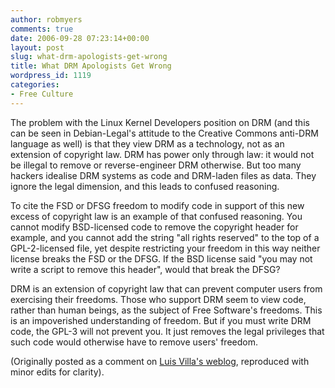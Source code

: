 ```yaml
---
author: robmyers
comments: true
date: 2006-09-28 07:23:14+00:00
layout: post
slug: what-drm-apologists-get-wrong
title: What DRM Apologists Get Wrong
wordpress_id: 1119
categories:
- Free Culture
---
```


The problem with the Linux Kernel Developers position on DRM (and this can be seen in Debian-Legal's attitude to the Creative Commons anti-DRM language as well) is that they view DRM as a technology, not as an extension of copyright law. DRM has power only through law: it would not be illegal to remove or reverse-engineer DRM otherwise. But too many hackers idealise DRM systems as code and DRM-laden files as data. They ignore the legal dimension, and this leads to confused reasoning.  
  
To cite the FSD or DFSG freedom to modify code in support of this new excess of copyright law is an example of that confused reasoning. You cannot modify BSD-licensed code to remove the copyright header for example, and you cannot add the string "all rights reserved" to the top of a GPL-2-licensed file, yet despite restricting your freedom in this way neither license breaks the FSD or the DFSG. If the BSD license said "you may not write a script to remove this header", would that break the DFSG?  
  
DRM is an extension of copyright law that can prevent computer users from exercising their freedoms. Those who support DRM seem to view code, rather than human beings, as the subject of Free Software's freedoms. This is an impoverished understanding of freedom. But if you must write DRM code, the GPL-3 will not prevent you. It just removes the legal privileges that such code would otherwise have to remove users' freedom.  
  
(Originally posted as a comment on [Luis Villa's weblog](http://tieguy.org/blog/), reproduced with minor edits for clarity).  


